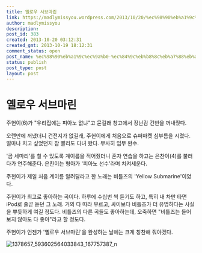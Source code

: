 ```yaml
---
title: 옐로우 서브마린
link: https://madlymissyou.wordpress.com/2013/10/20/%ec%98%90%eb%a1%9c%ec%9a%b0-%ec%84%9c%eb%b8%8c%eb%a7%88%eb%a6%b0/
author: madlymissyou
description: 
post_id: 383
created: 2013-10-20 03:12:31
created_gmt: 2013-10-19 18:12:31
comment_status: open
post_name: %ec%98%90%eb%a1%9c%ec%9a%b0-%ec%84%9c%eb%b8%8c%eb%a7%88%eb%a6%b0
status: publish
post_type: post
layout: post
---
```


# 옐로우 서브마린

주헌이(6)가 "우리집에는 피아노 없냐"고 묻길래 창고에서 장난감 건반을 꺼내줬다.

오랜만에 꺼냈더니 건전지가 없길래, 주헌이에게 처음으로 슈퍼마켓 심부름을 시켰다. 얼마나 치고 싶었던지 참 빨리도 다녀 왔다. 무사히 임무 완수.

'곰 세마리'를 칠 수 있도록 계이름을 적어줬더니 혼자 연습을 하고는 은찬이(4)를 불러다가 연주해준다. 은찬이는 형아가 '피아노 선수'라며 치켜세운다.

주헌이가 제일 처음 계이름 알려달라고 한 노래는 비틀즈의 'Yellow Submarine'이었다.

주헌이가 최고로 좋아하는 곡이다. 하루에 수십번 씩 듣기도 하고, 특히 내 차만 타면 iPod로 줄곧 듣던 그 노래. 거의 다 따라 부르고, 싸이보다 비틀즈가 더 유명하다는 사실을 뿌듯하게 여길 정도다. 비틀즈의 다른 곡들도 좋아하는데, 오죽하면 "비틀즈는 들어보지 않아도 다 좋아"라고 할 정도다.

주헌이가 언젠가 '옐로우 서브마린'을 완성하는 날에는 크게 칭찬해 줘야겠다.

![1378657_593602564033843_167757387_n](http://madlymissyou.files.wordpress.com/2014/05/1378657_593602564033843_167757387_n.jpg?w=611)